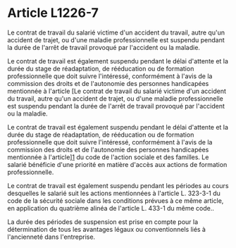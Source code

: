 # Article L1226-7

Le contrat de travail du salarié victime d'un accident du travail, autre qu'un accident de trajet, ou d'une maladie professionnelle est suspendu pendant la durée de l'arrêt de travail provoqué par l'accident ou la maladie. 



Le contrat de travail est également suspendu pendant le délai d'attente et la durée du stage de réadaptation, de rééducation ou de formation professionnelle que doit suivre l'intéressé, conformément à l'avis de la commission des droits et de l'autonomie des personnes handicapées mentionnée à l'article [Le contrat de travail du salarié victime d'un accident du travail, autre qu'un accident de trajet, ou d'une maladie professionnelle est suspendu pendant la durée de l'arrêt de travail provoqué par l'accident ou la maladie. 



Le contrat de travail est également suspendu pendant le délai d'attente et la durée du stage de réadaptation, de rééducation ou de formation professionnelle que doit suivre l'intéressé, conformément à l'avis de la commission des droits et de l'autonomie des personnes handicapées mentionnée à l'article][1] du code de l'action sociale et des familles. Le salarié bénéficie d'une priorité en matière d'accès aux actions de formation professionnelle. 



Le contrat de travail est également suspendu pendant les périodes au cours desquelles le salarié suit les actions mentionnées à l'article L. 323-3-1 du code de la sécurité sociale dans les conditions prévues à ce même article, en application du quatrième alinéa de l'article L. 433-1 du même code.. 



La durée des périodes de suspension est prise en compte pour la détermination de tous les avantages légaux ou conventionnels liés à l'ancienneté dans l'entreprise.

 [1]: /affichCodeArticle.do?cidTexte=LEGITEXT000006074069&idArticle=LEGIARTI000006796672&dateTexte=&categorieLien=cid
